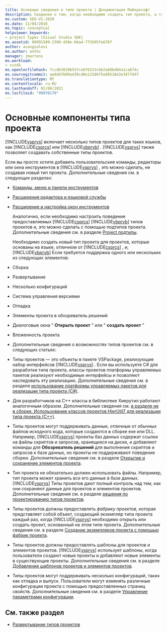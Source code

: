 ```yaml
---
title: Основные сведения о типе проекта | Документация Майкрософт
description: Сведения о том, когда необходимо создать тип проекта, а также при расширении существующего типа проекта с помощью подтипов проекта.
ms.custom: SEO-VS-2020
ms.date: 11/04/2016
ms.topic: conceptual
helpviewer_keywords:
- project types [Visual Studio SDK]
ms.assetid: 09991589-2300-430e-b6a4-7f2b95fe676f
author: acangialosi
ms.author: anthc
manager: jmartens
ms.workload:
- vssdk
ms.openlocfilehash: 7ccd63039b55fce076153cbb2a60bd04a1ca674c
ms.sourcegitcommit: ae6d47b09a439cd0e13180f5e89510e3e347fd47
ms.translationtype: MT
ms.contentlocale: ru-RU
ms.lasthandoff: 02/08/2021
ms.locfileid: "99970170"
---
```

# <a name="project-type-essentials"></a>Основные компоненты типа проекта
[!INCLUDE[vsprvs](../../code-quality/includes/vsprvs_md.md)] включает несколько типов проектов для таких языков, как [!INCLUDE[csprcs](../../data-tools/includes/csprcs_md.md)] или [!INCLUDE[vbprvb](../../code-quality/includes/vbprvb_md.md)] . [!INCLUDE[vsprvs](../../code-quality/includes/vsprvs_md.md)] также позволяет создавать собственные типы проектов.

 Если вы просто хотите добавить пользовательские команды, редакторы или окна инструментов в [!INCLUDE[vsprvs](../../code-quality/includes/vsprvs_md.md)] , это можно сделать, не создавая новый тип проекта. Дополнительные сведения см. в следующих разделах:

- [Команды, меню и панели инструментов](../../extensibility/internals/commands-menus-and-toolbars.md)

- [Расширения редактора и языковой службы](../../extensibility/editor-and-language-service-extensions.md)

- [Расширение и настройка окон инструментов](../../extensibility/extending-and-customizing-tool-windows.md)

  Аналогично, если необходимо настроить поведение предоставляемых [!INCLUDE[csprcs](../../data-tools/includes/csprcs_md.md)] [!INCLUDE[vbprvb](../../code-quality/includes/vbprvb_md.md)] типов проектов и, это можно сделать с помощью подтипов проекта. Дополнительные сведения см. в разделе [Project подтипы](../../extensibility/internals/project-subtypes.md).

  Необходимо создать новый тип проекта для проектов, которые основаны на языке, отличном от [!INCLUDE[csprcs](../../data-tools/includes/csprcs_md.md)] , и, [!INCLUDE[vbprvb](../../code-quality/includes/vbprvb_md.md)] Если требуется поддержка одного или нескольких из следующих элементов:

- Сборка

- Развертывание

- Несколько конфигураций

- Система управления версиями

- Отладка

- Элементы проекта в обозреватель решений

- Диалоговые окна " **Открыть проект** " или " **создать проект** "

- Вложенность проекта

- Дополнительные сведения о возможностях типов проектов см. в следующих статьях:

- Типы проектов — это объекты в пакете VSPackage, реализующие набор интерфейсов [!INCLUDE[vsprvs](../../code-quality/includes/vsprvs_md.md)] . Если вы используете C# для разработки типа проекта, классы проектов платформы управляемых пакетов реализуют необходимые интерфейсы и позволяют наследовать эту реализацию. Дополнительные сведения см. в разделе [использование платформы управляемых пакетов для реализации типа проекта (C#)](../../extensibility/internals/using-the-managed-package-framework-to-implement-a-project-type-csharp.md).

- Для разработчиков на C++ классы в библиотеке Хиерутил работают аналогичным образом. Дополнительные сведения см. [в разделе не в сборке. Использование классов проектов HierUtil7 для реализации типа проекта (C++)](/previous-versions/bb166212(v=vs.100)).

- Типы проектов могут поддерживать данные, отличные от обычных файлов исходного кода, которые создаются в сборке exe или DLL. Например, [!INCLUDE[vsprvs](../../code-quality/includes/vsprvs_md.md)] проекты баз данных содержат ссылки на файлы скриптов и запросов, хранящиеся на диске, и добавляют команды для **Обозреватель решений** для выполнения скриптов и запросов к базе данных, но проекты не поддерживают поведение сборки. Дополнительные сведения см. в разделе [Открытие и сохранение элементов проекта](../../extensibility/internals/opening-and-saving-project-items.md).

- Тип проекта не обязательно должен использовать файлы. Например, тип проекта может хранить все его данные в базе данных. [!INCLUDE[vsprvs](../../code-quality/includes/vsprvs_md.md)] Типы проектов дают полный контроль над тем, как они сохраняют данные для проектов и элементов проектов. Дополнительные сведения см. в разделе [решения по проектированию типов проектов](../../extensibility/internals/project-type-design-decisions.md).

- Типы проектов должны предоставлять *фабрику проектов*, которая представляет собой объект, создающий экземпляр типа проекта каждый раз, когда [!INCLUDE[vsprvs](../../code-quality/includes/vsprvs_md.md)] необходимо открыть или создать проект, основанный на этом типе проекта. Дополнительные сведения см. в разделе [Создание экземпляров проекта с помощью фабрик проекта](../../extensibility/internals/creating-project-instances-by-using-project-factories.md).

- Типы проектов должны предоставлять шаблоны для проектов и элементов проектов. [!INCLUDE[vsprvs](../../code-quality/includes/vsprvs_md.md)] использует шаблоны, когда пользователи создают новые проекты и добавляют новые элементы в существующие проекты. Дополнительные сведения см. в разделе [Добавление шаблонов проектов и элементов проектов](../../extensibility/internals/adding-project-and-project-item-templates.md).

- Типы проектов могут поддерживать несколько конфигураций, таких как отладка и выпуск. Пользователи могут изменять различные конфигурации проекта с помощью предоставленных страниц свойств. Дополнительные сведения см. в разделе [Управление параметрами конфигурации](../../extensibility/internals/managing-configuration-options.md).

## <a name="see-also"></a>См. также раздел
- [Развертывание типов проектов](../../extensibility/internals/deploying-project-types.md)